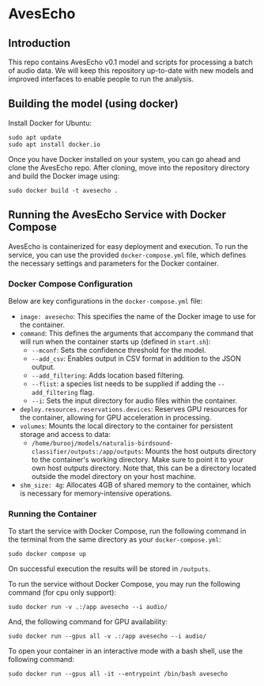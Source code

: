 # AvesEcho


##  Introduction

This repo contains AvesEcho v0.1 model and scripts for processing a batch of audio data.
We will keep this repository up-to-date with new models and improved interfaces to enable people to run the analysis.



## Building the model (using docker)

Install Docker for Ubuntu:

```
sudo apt update
sudo apt install docker.io
```

Once you have Docker installed on your system, you can go ahead and clone the AvesEcho repo. After cloning, move into the repository directory and build the Docker image using:
```
sudo docker build -t avesecho .
```
## Running the AvesEcho Service with Docker Compose

AvesEcho is containerized for easy deployment and execution. To run the service, you can use the provided `docker-compose.yml` file, which defines the necessary settings and parameters for the Docker container.

### Docker Compose Configuration

Below are key configurations in the `docker-compose.yml` file:

- `image: avesecho`: This specifies the name of the Docker image to use for the container.
- `command`: This defines the arguments that accompany the command that will run when the container starts up (defined in `start.sh`):
  - `--mconf`: Sets the confidence threshold for the model.
  - `--add_csv`: Enables output in CSV format in addition to the JSON output.
  - `--add_filtering`: Adds location based filtering.
  - `--flist`: a species list needs to be supplied if adding the `--add_filtering` flag. 
  - `--i`: Sets the input directory for audio files within the container.
- `deploy.resources.reservations.devices`: Reserves GPU resources for the container, allowing for GPU acceleration in processing.
- `volumes`: Mounts the local directory to the container for persistent storage and access to data:
  - `/home/burooj/models/naturalis-birdsound-classifier/outputs:/app/outputs`: Mounts the host outputs directory to the container's working directory. Make sure to point it to your own host outputs directory. Note that, this can be a directory located outside the model directory on your host machine.  
- `shm_size: 4g`: Allocates 4GB of shared memory to the container, which is necessary for memory-intensive operations.

### Running the Container

To start the service with Docker Compose, run the following command in the terminal from the same directory as your `docker-compose.yml`:

```
sudo docker compose up

```

On successful execution the results will be stored in `/outputs`. 

To run the service without Docker Compose, you may run the following command (for cpu only support):

```
sudo docker run -v .:/app avesecho --i audio/
```

And, the following command for GPU availability:

```
sudo docker run --gpus all -v .:/app avesecho --i audio/
```
To open your container in an interactive mode with a bash shell, use the following command:

```
sudo docker run --gpus all -it --entrypoint /bin/bash avesecho
```



